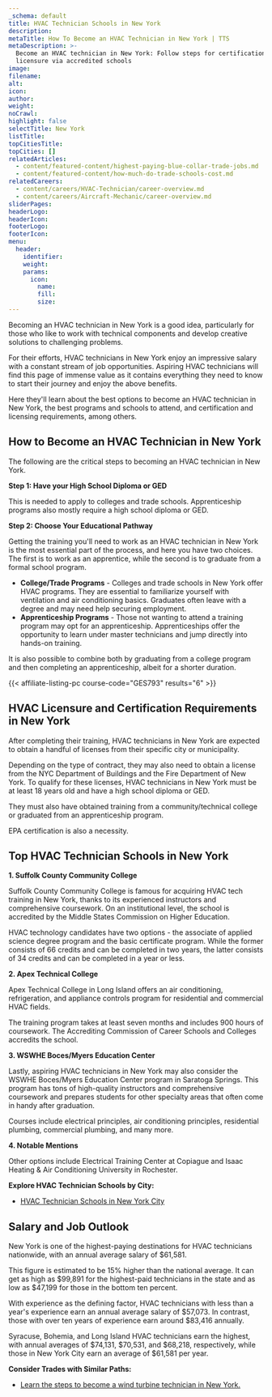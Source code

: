 ```yaml
---
_schema: default
title: HVAC Technician Schools in New York
description:
metaTitle: How To Become an HVAC Technician in New York | TTS
metaDescription: >-
  Become an HVAC technician in New York: Follow steps for certification and
  licensure via accredited schools
image:
filename:
alt:
icon:
author:
weight:
noCrawl:
highlight: false
selectTitle: New York
listTitle:
topCitiesTitle:
topCities: []
relatedArticles:
  - content/featured-content/highest-paying-blue-collar-trade-jobs.md
  - content/featured-content/how-much-do-trade-schools-cost.md
relatedCareers:
  - content/careers/HVAC-Technician/career-overview.md
  - content/careers/Aircraft-Mechanic/career-overview.md
sliderPages:
headerLogo:
headerIcon:
footerLogo:
footerIcon:
menu:
  header:
    identifier:
    weight:
    params:
      icon:
        name:
        fill:
        size:
---
```

Becoming an HVAC technician in New York is a good idea, particularly for those who like to work with technical components and develop creative solutions to challenging problems.

For their efforts, HVAC technicians in New York enjoy an impressive salary with a constant stream of job opportunities. Aspiring HVAC technicians will find this page of immense value as it contains everything they need to know to start their journey and enjoy the above benefits.

Here they'll learn about the best options to become an HVAC technician in New York, the best programs and schools to attend, and certification and licensing requirements, among others.

## **How to Become an HVAC Technician in New York**

The following are the critical steps to becoming an HVAC technician in New York.

**Step 1: Have your High School Diploma or GED**

This is needed to apply to colleges and trade schools. Apprenticeship programs also mostly require a high school diploma or GED.

**Step 2: Choose Your Educational Pathway**

Getting the training you'll need to work as an HVAC technician in New York is the most essential part of the process, and here you have two choices. The first is to work as an apprentice, while the second is to graduate from a formal school program.

* **College/Trade Programs** - Colleges and trade schools in New York offer HVAC programs. They are essential to familiarize yourself with ventilation and air conditioning basics. Graduates often leave with a degree and may need help securing employment.
* **Apprenticeship Programs** - Those not wanting to attend a training program may opt for an apprenticeship. Apprenticeships offer the opportunity to learn under master technicians and jump directly into hands-on training.

It is also possible to combine both by graduating from a college program and then completing an apprenticeship, albeit for a shorter duration.

{{< affiliate-listing-pc course-code="GES793" results="6" >}}

## **HVAC Licensure and Certification Requirements in New York**

After completing their training, HVAC technicians in New York are expected to obtain a handful of licenses from their specific city or municipality.

Depending on the type of contract, they may also need to obtain a license from the NYC Department of Buildings and the Fire Department of New York. To qualify for these licenses, HVAC technicians in New York must be at least 18 years old and have a high school diploma or GED.

They must also have obtained training from a community/technical college or graduated from an apprenticeship program.

EPA certification is also a necessity.

## **Top HVAC Technician Schools in New York**

**1\. Suffolk County Community College**

Suffolk County Community College is famous for acquiring HVAC tech training in New York, thanks to its experienced instructors and comprehensive coursework. On an institutional level, the school is accredited by the Middle States Commission on Higher Education.

HVAC technology candidates have two options - the associate of applied science degree program and the basic certificate program. While the former consists of 66 credits and can be completed in two years, the latter consists of 34 credits and can be completed in a year or less.

**2\. Apex Technical College**

Apex Technical College in Long Island offers an air conditioning, refrigeration, and appliance controls program for residential and commercial HVAC fields.

The training program takes at least seven months and includes 900 hours of coursework. The Accrediting Commission of Career Schools and Colleges accredits the school.

**3\. WSWHE Boces/Myers Education Center**

Lastly, aspiring HVAC technicians in New York may also consider the WSWHE Boces/Myers Education Center program in Saratoga Springs. This program has tons of high-quality instructors and comprehensive coursework and prepares students for other specialty areas that often come in handy after graduation.

Courses include electrical principles, air conditioning principles, residential plumbing, commercial plumbing, and many more.

**4\. Notable Mentions**

Other options include Electrical Training Center at Copiague and Isaac Heating & Air Conditioning University in Rochester.

**Explore HVAC Technician Schools by City:**

* [HVAC Technician Schools in New York City](https://toptradeschools.com/near-you/hvac/new-york/new-york-city/)

## **Salary and Job Outlook**

New York is one of the highest-paying destinations for HVAC technicians nationwide, with an annual average salary of $61,581.

This figure is estimated to be 15% higher than the national average. It can get as high as $99,891 for the highest-paid technicians in the state and as low as $47,199 for those in the bottom ten percent.

With experience as the defining factor, HVAC technicians with less than a year's experience earn an annual average salary of $57,073. In contrast, those with over ten years of experience earn around $83,416 annually.

Syracuse, Bohemia, and Long Island HVAC technicians earn the highest, with annual averages of $74,131, $70,531, and $68,218, respectively, while those in New York City earn an average of $61,581 per year.

**Consider Trades with Similar Paths:**

* [Learn the steps to become a wind turbine technician in New York.](https://toptradeschools.com/near-you/wind-turbine-technician/new-york/)
